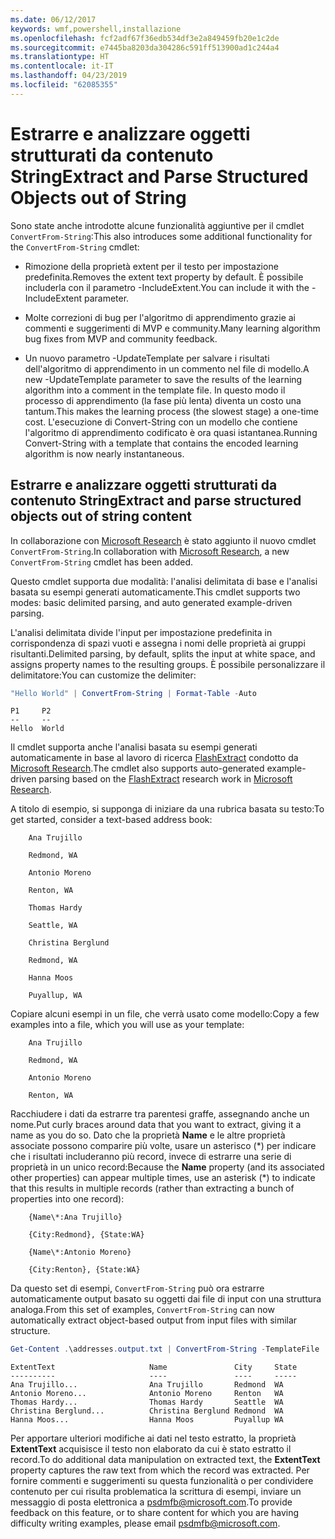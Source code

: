 ```yaml
---
ms.date: 06/12/2017
keywords: wmf,powershell,installazione
ms.openlocfilehash: fcf2adf67f36edb534df3e2a849459fb20e1c2de
ms.sourcegitcommit: e7445ba8203da304286c591ff513900ad1c244a4
ms.translationtype: HT
ms.contentlocale: it-IT
ms.lasthandoff: 04/23/2019
ms.locfileid: "62085355"
---
```

# <a name="extract-and-parse-structured-objects-out-of-string"></a><span data-ttu-id="0bc73-102">Estrarre e analizzare oggetti strutturati da contenuto String</span><span class="sxs-lookup"><span data-stu-id="0bc73-102">Extract and Parse Structured Objects out of String</span></span>

<span data-ttu-id="0bc73-103">Sono state anche introdotte alcune funzionalità aggiuntive per il cmdlet `ConvertFrom-String`:</span><span class="sxs-lookup"><span data-stu-id="0bc73-103">This also introduces some additional functionality for the `ConvertFrom-String` cmdlet:</span></span>

- <span data-ttu-id="0bc73-104">Rimozione della proprietà extent per il testo per impostazione predefinita.</span><span class="sxs-lookup"><span data-stu-id="0bc73-104">Removes the extent text property by default.</span></span> <span data-ttu-id="0bc73-105">È possibile includerla con il parametro -IncludeExtent.</span><span class="sxs-lookup"><span data-stu-id="0bc73-105">You can include it with the -IncludeExtent parameter.</span></span>

- <span data-ttu-id="0bc73-106">Molte correzioni di bug per l'algoritmo di apprendimento grazie ai commenti e suggerimenti di MVP e community.</span><span class="sxs-lookup"><span data-stu-id="0bc73-106">Many learning algorithm bug fixes from MVP and community feedback.</span></span>

- <span data-ttu-id="0bc73-107">Un nuovo parametro -UpdateTemplate per salvare i risultati dell'algoritmo di apprendimento in un commento nel file di modello.</span><span class="sxs-lookup"><span data-stu-id="0bc73-107">A new -UpdateTemplate parameter to save the results of the learning algorithm into a comment in the template file.</span></span> <span data-ttu-id="0bc73-108">In questo modo il processo di apprendimento (la fase più lenta) diventa un costo una tantum.</span><span class="sxs-lookup"><span data-stu-id="0bc73-108">This makes the learning process (the slowest stage) a one-time cost.</span></span> <span data-ttu-id="0bc73-109">L'esecuzione di Convert-String con un modello che contiene l'algoritmo di apprendimento codificato è ora quasi istantanea.</span><span class="sxs-lookup"><span data-stu-id="0bc73-109">Running Convert-String with a template that contains the encoded learning algorithm is now nearly instantaneous.</span></span>

## <a name="extract-and-parse-structured-objects-out-of-string-content"></a><span data-ttu-id="0bc73-110">Estrarre e analizzare oggetti strutturati da contenuto String</span><span class="sxs-lookup"><span data-stu-id="0bc73-110">Extract and parse structured objects out of string content</span></span>

<span data-ttu-id="0bc73-111">In collaborazione con [Microsoft Research](https://www.microsoft.com/en-us/research/?from=http%3A%2F%2Fresearch.microsoft.com%2F) è stato aggiunto il nuovo cmdlet `ConvertFrom-String`.</span><span class="sxs-lookup"><span data-stu-id="0bc73-111">In collaboration with [Microsoft Research](https://www.microsoft.com/en-us/research/?from=http%3A%2F%2Fresearch.microsoft.com%2F), a new `ConvertFrom-String` cmdlet has been added.</span></span>

<span data-ttu-id="0bc73-112">Questo cmdlet supporta due modalità: l'analisi delimitata di base e l'analisi basata su esempi generati automaticamente.</span><span class="sxs-lookup"><span data-stu-id="0bc73-112">This cmdlet supports two modes: basic delimited parsing, and auto generated example-driven parsing.</span></span>

<span data-ttu-id="0bc73-113">L'analisi delimitata divide l'input per impostazione predefinita in corrispondenza di spazi vuoti e assegna i nomi delle proprietà ai gruppi risultanti.</span><span class="sxs-lookup"><span data-stu-id="0bc73-113">Delimited parsing, by default, splits the input at white space, and assigns property names to the resulting groups.</span></span> <span data-ttu-id="0bc73-114">È possibile personalizzare il delimitatore:</span><span class="sxs-lookup"><span data-stu-id="0bc73-114">You can customize the delimiter:</span></span>

```powershell
"Hello World" | ConvertFrom-String | Format-Table -Auto
```

```output
P1     P2
--     --
Hello  World
```

<span data-ttu-id="0bc73-115">Il cmdlet supporta anche l'analisi basata su esempi generati automaticamente in base al lavoro di ricerca [FlashExtract](https://www.microsoft.com/en-us/research/publication/flashextract-framework-data-extraction-examples/?from=http%3A%2F%2Fresearch.microsoft.com%2Fen-us%2Fum%2Fpeople%2Fsumitg%2Fflashextract.html) condotto da [Microsoft Research](https://www.microsoft.com/en-us/research/?from=http%3A%2F%2Fresearch.microsoft.com%2F).</span><span class="sxs-lookup"><span data-stu-id="0bc73-115">The cmdlet also supports auto-generated example-driven parsing based on the [FlashExtract](https://www.microsoft.com/en-us/research/publication/flashextract-framework-data-extraction-examples/?from=http%3A%2F%2Fresearch.microsoft.com%2Fen-us%2Fum%2Fpeople%2Fsumitg%2Fflashextract.html) research work in [Microsoft Research](https://www.microsoft.com/en-us/research/?from=http%3A%2F%2Fresearch.microsoft.com%2F).</span></span>

<span data-ttu-id="0bc73-116">A titolo di esempio, si supponga di iniziare da una rubrica basata su testo:</span><span class="sxs-lookup"><span data-stu-id="0bc73-116">To get started, consider a text-based address book:</span></span>

```
    Ana Trujillo

    Redmond, WA

    Antonio Moreno

    Renton, WA

    Thomas Hardy

    Seattle, WA

    Christina Berglund

    Redmond, WA

    Hanna Moos

    Puyallup, WA
```

<span data-ttu-id="0bc73-117">Copiare alcuni esempi in un file, che verrà usato come modello:</span><span class="sxs-lookup"><span data-stu-id="0bc73-117">Copy a few examples into a file, which you will use as your template:</span></span>

```
    Ana Trujillo

    Redmond, WA

    Antonio Moreno

    Renton, WA
```

<span data-ttu-id="0bc73-118">Racchiudere i dati da estrarre tra parentesi graffe, assegnando anche un nome.</span><span class="sxs-lookup"><span data-stu-id="0bc73-118">Put curly braces around data that you want to extract, giving it a name as you do so.</span></span> <span data-ttu-id="0bc73-119">Dato che la proprietà **Name** e le altre proprietà associate possono comparire più volte, usare un asterisco (\*) per indicare che i risultati includeranno più record, invece di estrarre una serie di proprietà in un unico record:</span><span class="sxs-lookup"><span data-stu-id="0bc73-119">Because the **Name** property (and its associated other properties) can appear multiple times, use an asterisk (\*) to indicate that this results in multiple records (rather than extracting a bunch of properties into one record):</span></span>

```
    {Name\*:Ana Trujillo}

    {City:Redmond}, {State:WA}

    {Name\*:Antonio Moreno}

    {City:Renton}, {State:WA}
```

<span data-ttu-id="0bc73-120">Da questo set di esempi, `ConvertFrom-String` può ora estrarre automaticamente output basato su oggetti dai file di input con una struttura analoga.</span><span class="sxs-lookup"><span data-stu-id="0bc73-120">From this set of examples, `ConvertFrom-String` can now automatically extract object-based output from input files with similar structure.</span></span>

```powershell
Get-Content .\addresses.output.txt | ConvertFrom-String -TemplateFile .\addresses.template.txt | Format-Table -Auto
```

```output
ExtentText                     Name               City     State
----------                     ----               ----     -----
Ana Trujillo...                Ana Trujillo       Redmond  WA
Antonio Moreno...              Antonio Moreno     Renton   WA
Thomas Hardy...                Thomas Hardy       Seattle  WA
Christina Berglund...          Christina Berglund Redmond  WA
Hanna Moos...                  Hanna Moos         Puyallup WA
```

<span data-ttu-id="0bc73-121">Per apportare ulteriori modifiche ai dati nel testo estratto, la proprietà **ExtentText** acquisisce il testo non elaborato da cui è stato estratto il record.</span><span class="sxs-lookup"><span data-stu-id="0bc73-121">To do additional data manipulation on extracted text, the **ExtentText** property captures the raw text from which the record was extracted.</span></span> <span data-ttu-id="0bc73-122">Per fornire commenti e suggerimenti su questa funzionalità o per condividere contenuto per cui risulta problematica la scrittura di esempi, inviare un messaggio di posta elettronica a <psdmfb@microsoft.com>.</span><span class="sxs-lookup"><span data-stu-id="0bc73-122">To provide feedback on this feature, or to share content for which you are having difficulty writing examples, please email <psdmfb@microsoft.com>.</span></span>